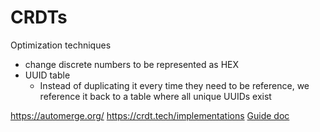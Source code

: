 # CRDTs

Optimization techniques
- change discrete numbers to be represented as HEX
- UUID table
  - Instead of duplicating it every time they need to be reference, we reference it back to a table where all unique UUIDs exist


https://automerge.org/
https://crdt.tech/implementations
[Guide doc](https://jakelazaroff.com/words/making-crdts-98-percent-more-efficient/)